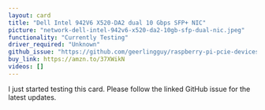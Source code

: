 ```yaml
---
layout: card
title: "Dell Intel 942V6 X520-DA2 dual 10 Gbps SFP+ NIC"
picture: "network-dell-intel-942v6-x520-da2-10gb-sfp-dual-nic.jpeg"
functionality: "Currently Testing"
driver_required: "Unknown"
github_issue: "https://github.com/geerlingguy/raspberry-pi-pcie-devices/issues/47"
buy_link: https://amzn.to/37XWikN
videos: []
---
```

I just started testing this card. Please follow the linked GitHub issue for the latest updates.
